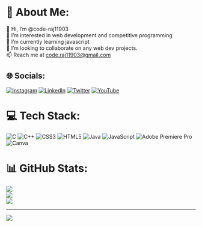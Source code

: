 # 💫 About Me:
👋 Hi, I’m @code-raj11903<br>👀 I’m interested in web development and competitive programming<br>🌱 I’m currently learning javascript<br>💞️ I’m looking to collaborate on any web dev projects.<br>📫 Reach me at code.raj11903@gmail.com


## 🌐 Socials:
[![Instagram](https://img.shields.io/badge/Instagram-%23E4405F.svg?logo=Instagram&logoColor=white)](https://instagram.com/@hustler_raj) [![LinkedIn](https://img.shields.io/badge/LinkedIn-%230077B5.svg?logo=linkedin&logoColor=white)](https://linkedin.com/in/raj-gupta-00713a226) [![Twitter](https://img.shields.io/badge/Twitter-%231DA1F2.svg?logo=Twitter&logoColor=white)](https://twitter.com/@RajGuptaz) [![YouTube](https://img.shields.io/badge/YouTube-%23FF0000.svg?logo=YouTube&logoColor=white)](https://www.youtube.com/@rajgupta6561/featured)

# 💻 Tech Stack:
![C](https://img.shields.io/badge/c-%2300599C.svg?style=plastic&logo=c&logoColor=white) ![C++](https://img.shields.io/badge/c++-%2300599C.svg?style=plastic&logo=c%2B%2B&logoColor=white) ![CSS3](https://img.shields.io/badge/css3-%231572B6.svg?style=plastic&logo=css3&logoColor=white) ![HTML5](https://img.shields.io/badge/html5-%23E34F26.svg?style=plastic&logo=html5&logoColor=white) ![Java](https://img.shields.io/badge/java-%23ED8B00.svg?style=plastic&logo=java&logoColor=white) ![JavaScript](https://img.shields.io/badge/javascript-%23323330.svg?style=plastic&logo=javascript&logoColor=%23F7DF1E) ![Adobe Premiere Pro](https://img.shields.io/badge/Adobe%20Premiere%20Pro-9999FF.svg?style=plastic&logo=Adobe%20Premiere%20Pro&logoColor=white) ![Canva](https://img.shields.io/badge/Canva-%2300C4CC.svg?style=plastic&logo=Canva&logoColor=white)
# 📊 GitHub Stats:
![](https://github-readme-stats.vercel.app/api?username=code-raj11903&theme=dark&hide_border=false&include_all_commits=false&count_private=false)<br/>
![](https://github-readme-streak-stats.herokuapp.com/?user=code-raj11903&theme=dark&hide_border=false)<br/>
![](https://github-readme-stats.vercel.app/api/top-langs/?username=code-raj11903&theme=dark&hide_border=false&include_all_commits=false&count_private=false&layout=compact)

---
[![](https://visitcount.itsvg.in/api?id=code-raj11903&icon=5&color=0)](https://visitcount.itsvg.in)

<!-- Proudly created with GPRM ( https://gprm.itsvg.in ) -->
